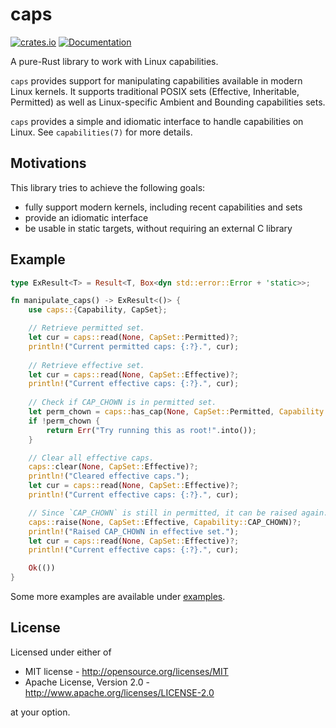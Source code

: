 # caps

[![crates.io](https://img.shields.io/crates/v/caps.svg)](https://crates.io/crates/caps)
[![Documentation](https://docs.rs/caps/badge.svg)](https://docs.rs/caps)

A pure-Rust library to work with Linux capabilities.

`caps` provides support for manipulating capabilities available in modern Linux
kernels. It supports traditional POSIX sets (Effective, Inheritable, Permitted)
as well as Linux-specific Ambient and Bounding capabilities sets.

`caps` provides a simple and idiomatic interface to handle capabilities on Linux.
See `capabilities(7)` for more details.

## Motivations

This library tries to achieve the following goals:
 * fully support modern kernels, including recent capabilities and sets
 * provide an idiomatic interface
 * be usable in static targets, without requiring an external C library

## Example

```rust
type ExResult<T> = Result<T, Box<dyn std::error::Error + 'static>>;

fn manipulate_caps() -> ExResult<()> {
    use caps::{Capability, CapSet};

    // Retrieve permitted set.
    let cur = caps::read(None, CapSet::Permitted)?;
    println!("Current permitted caps: {:?}.", cur);
    
    // Retrieve effective set.
    let cur = caps::read(None, CapSet::Effective)?;
    println!("Current effective caps: {:?}.", cur);
    
    // Check if CAP_CHOWN is in permitted set.
    let perm_chown = caps::has_cap(None, CapSet::Permitted, Capability::CAP_CHOWN)?;
    if !perm_chown {
        return Err("Try running this as root!".into());
    }

    // Clear all effective caps.
    caps::clear(None, CapSet::Effective)?;
    println!("Cleared effective caps.");
    let cur = caps::read(None, CapSet::Effective)?;
    println!("Current effective caps: {:?}.", cur);

    // Since `CAP_CHOWN` is still in permitted, it can be raised again.
    caps::raise(None, CapSet::Effective, Capability::CAP_CHOWN)?;
    println!("Raised CAP_CHOWN in effective set.");
    let cur = caps::read(None, CapSet::Effective)?;
    println!("Current effective caps: {:?}.", cur);

    Ok(())
}
```

Some more examples are available under [examples](examples).

## License

Licensed under either of

 * MIT license - <http://opensource.org/licenses/MIT>
 * Apache License, Version 2.0 - <http://www.apache.org/licenses/LICENSE-2.0>

at your option.
